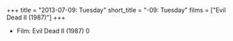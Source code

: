 +++
title = "2013-07-09: Tuesday"
short_title = "-09: Tuesday"
films = ["Evil Dead II (1987)"]
+++


* Film: Evil Dead II (1987) 0
